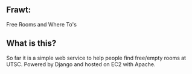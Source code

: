 Frawt:
-----
Free Rooms and Where To's

What is this?
-----
So far it is a simple web service to help people find free/empty rooms at UTSC.
Powered by Django and hosted on EC2 with Apache.
